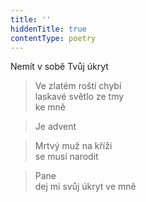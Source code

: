 ```yaml
---
title: ''
hiddenTitle: true
contentType: poetry
---
```


<section>

>   

</section>

<section>

>   

</section>

<section>

Nemít v sobě Tvůj úkryt

> Ve zlatém roští chybí  
> laskavé světlo ze tmy  
> ke mně

</section>

<section>

> Je advent

</section>

<section>

> Mrtvý muž na kříži  
> se musí narodit

</section>

<section>

> Pane  
> dej mi svůj úkryt ve mně

</section>
